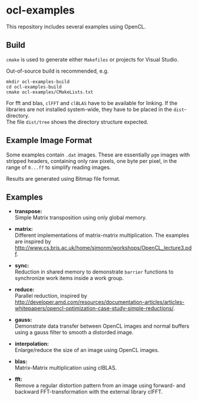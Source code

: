 # ocl-examples
This repository includes several examples using OpenCL.

## Build
``cmake`` is used to generate either ``Makefiles`` or projects for Visual
Studio.

Out-of-source build is recommended, e.g.
```Shell
mkdir ocl-examples-build
cd ocl-examples-build
cmake ocl-examples/CMakeLists.txt
```
For fft and blas, ``clFFT`` and ``clBLAS`` have to be available for linking.
If the libraries are not installed system-wide, they have to be placed in the
``dist``-directory.  
The file ``dist/tree`` shows the directory structure expected.

## Example Image Format
Some examples contain ``.dat`` images. These are essentially `pgm` images with
stripped headers, containing only raw pixels, one byte per pixel, in the range of
``0...ff`` to simplify reading images.

Results are generated using Bitmap file format.

## Examples
- **transpose:**  
  Simple Matrix transposition using only global memory.

- **matrix:**  
  Different implementations of matrix-matrix multiplication.
  The examples are inspired by
  <http://www.cs.bris.ac.uk/home/simonm/workshops/OpenCL_lecture3.pdf>.

- **sync:**  
  Reduction in shared memory to demonstrate ``barrier`` functions to synchronize
  work items inside a work group.

- **reduce:**  
  Parallel reduction, inspired by
  <http://developer.amd.com/resources/documentation-articles/articles-whitepapers/opencl-optimization-case-study-simple-reductions/>.

- **gauss:**  
  Demonstrate data transfer between OpenCL images and normal buffers using a
  gauss filter to smooth a distorded image.

- **interpolation:**  
  Enlarge/reduce the size of an image using OpenCL images.

- **blas:**  
  Matrix-Matrix multiplication using clBLAS.

- **fft:**  
  Remove a regular distortion pattern from an image using forward- and backward
  FFT-transformation with the external library clFFT.

